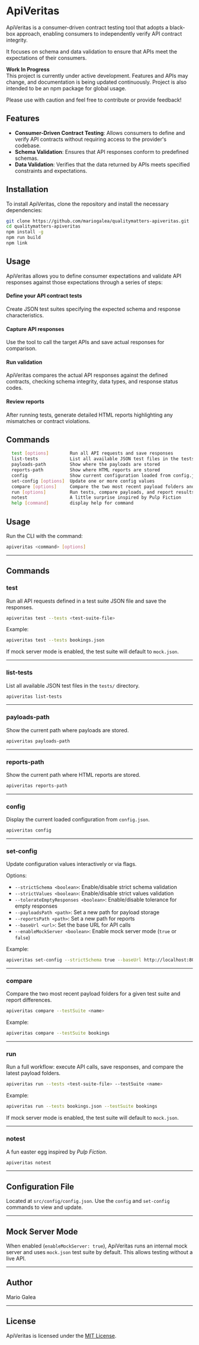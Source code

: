 # ApiVeritas

ApiVeritas is a consumer-driven contract testing tool that adopts a black-box approach, enabling consumers to independently verify API contract integrity. 

It focuses on schema and data validation to ensure that APIs meet the expectations of their consumers.

**Work In Progress**  
This project is currently under active development. Features and APIs may change, and documentation is being updated continuously. Project is also intended to be an npm package for global usage.

Please use with caution and feel free to contribute or provide feedback!

## Features

- **Consumer-Driven Contract Testing**: Allows consumers to define and verify API contracts without requiring access to the provider's codebase.
- **Schema Validation**: Ensures that API responses conform to predefined schemas.
- **Data Validation**: Verifies that the data returned by APIs meets specified constraints and expectations.

## Installation

To install ApiVeritas, clone the repository and install the necessary dependencies:

```bash
git clone https://github.com/mariogalea/qualitymatters-apiveritas.git
cd qualitymatters-apiveritas
npm install -g 
npm run build
npm link
```


## Usage
ApiVeritas allows you to define consumer expectations and validate API responses against those expectations through a series of steps:

#### Define your API contract tests
Create JSON test suites specifying the expected schema and response characteristics.

#### Capture API responses
Use the tool to call the target APIs and save actual responses for comparison.

#### Run validation
ApiVeritas compares the actual API responses against the defined contracts, checking schema integrity, data types, and response status codes.

#### Review reports
After running tests, generate detailed HTML reports highlighting any mismatches or contract violations.

## Commands

```bash
  test [options]        Run all API requests and save responses
  list-tests            List all available JSON test files in the tests/ folder
  payloads-path         Show where the payloads are stored
  reports-path          Show where HTML reports are stored
  config                Show current configuration loaded from config.json
  set-config [options]  Update one or more config values
  compare [options]     Compare the two most recent payload folders and show test results
  run [options]         Run tests, compare payloads, and report results
  notest                A little surprise inspired by Pulp Fiction
  help [command]        display help for command
```

## Usage

Run the CLI with the command:

```bash
apiveritas <command> [options]
```

---

## Commands

### test

Run all API requests defined in a test suite JSON file and save the responses.

```bash
apiveritas test --tests <test-suite-file>
```

Example:

```bash
apiveritas test --tests bookings.json
```

If mock server mode is enabled, the test suite will default to `mock.json`.

---

### list-tests

List all available JSON test files in the `tests/` directory.

```bash
apiveritas list-tests
```

---

### payloads-path

Show the current path where payloads are stored.

```bash
apiveritas payloads-path
```

---

### reports-path

Show the current path where HTML reports are stored.

```bash
apiveritas reports-path
```

---

### config

Display the current loaded configuration from `config.json`.

```bash
apiveritas config
```

---

### set-config

Update configuration values interactively or via flags.

Options:

- `--strictSchema <boolean>`: Enable/disable strict schema validation
- `--strictValues <boolean>`: Enable/disable strict values validation
- `--tolerateEmptyResponses <boolean>`: Enable/disable tolerance for empty responses
- `--payloadsPath <path>`: Set a new path for payload storage
- `--reportsPath <path>`: Set a new path for reports
- `--baseUrl <url>`: Set the base URL for API calls
- `--enableMockServer <boolean>`: Enable mock server mode (`true` or `false`)

Example:

```bash
apiveritas set-config --strictSchema true --baseUrl http://localhost:8080
```

---

### compare

Compare the two most recent payload folders for a given test suite and report differences.

```bash
apiveritas compare --testSuite <name>
```

Example:

```bash
apiveritas compare --testSuite bookings
```

---

### run

Run a full workflow: execute API calls, save responses, and compare the latest payload folders.

```bash
apiveritas run --tests <test-suite-file> --testSuite <name>
```

Example:

```bash
apiveritas run --tests bookings.json --testSuite bookings
```

If mock server mode is enabled, the test suite will default to `mock.json`.

---

### notest

A fun easter egg inspired by *Pulp Fiction*.

```bash
apiveritas notest
```

---

## Configuration File

Located at `src/config/config.json`. Use the `config` and `set-config` commands to view and update.

---

## Mock Server Mode

When enabled (`enableMockServer: true`), ApiVeritas runs an internal mock server and uses `mock.json` test suite by default. This allows testing without a live API.

---

## Author

Mario Galea

---


## License

ApiVeritas is licensed under the [MIT License](https://opensource.org/licenses/MIT).



